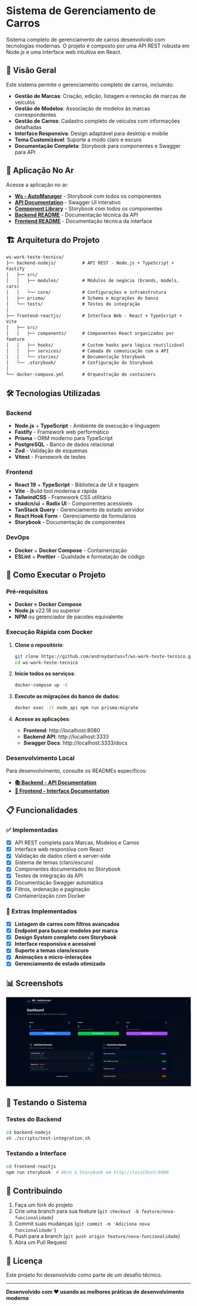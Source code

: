 # Sistema de Gerenciamento de Carros

Sistema completo de gerenciamento de carros desenvolvido com tecnologias modernas. O projeto é composto por uma API REST robusta em Node.js e uma interface web intuitiva em React.

## 🚀 Visão Geral

Este sistema permite o gerenciamento completo de carros, incluindo:

- **Gestão de Marcas**: Criação, edição, listagem e remoção de marcas de veículos
- **Gestão de Modelos**: Associação de modelos às marcas correspondentes
- **Gestão de Carros**: Cadastro completo de veículos com informações detalhadas
- **Interface Responsiva**: Design adaptável para desktop e mobile
- **Tema Customizável**: Suporte a modo claro e escuro
- **Documentação Completa**: Storybook para componentes e Swagger para API

## 📖 Aplicação No Ar

Acesse a aplicação no ar:

- **[Ws - AutoManager](https://ws-work-frontend.netlify.app/)** - Storybook com todos os componentes
- **[API Documentation](https://ws-work-teste-tecnico.onrender.com/docs)** - Swagger UI interativo
- **[Component Library](https://ws-work-frontend.netlify.app/storybook)** - Storybook com todos os componentes
- **[Backend README](./backend-nodejs/README.md)** - Documentação técnica da API
- **[Frontend README](./frontend-reactjs/README.md)** - Documentação técnica da interface

## 🏗️ Arquitetura do Projeto

```
ws-work-teste-tecnico/
├── backend-nodejs/          # API REST - Node.js + TypeScript + Fastify
│   ├── src/
│   │   ├── modules/         # Módulos de negócio (brands, models, cars)
│   │   └── core/            # Configurações e infraestrutura
│   ├── prisma/              # Schema e migrações do banco
│   └── tests/               # Testes de integração
│
├── frontend-reactjs/        # Interface Web - React + TypeScript + Vite
│   ├── src/
│   │   ├── components/      # Componentes React organizados por feature
│   │   ├── hooks/           # Custom hooks para lógica reutilizável
│   │   ├── services/        # Camada de comunicação com a API
│   │   └── stories/         # Documentação Storybook
│   └── .storybook/          # Configuração do Storybook
│
└── docker-compose.yml       # Orquestração de containers
```

## 🛠️ Tecnologias Utilizadas

### Backend

- **Node.js** + **TypeScript** - Ambiente de execução e linguagem
- **Fastify** - Framework web performático
- **Prisma** - ORM moderno para TypeScript
- **PostgreSQL** - Banco de dados relacional
- **Zod** - Validação de esquemas
- **Vitest** - Framework de testes

### Frontend

- **React 19** + **TypeScript** - Biblioteca de UI e tipagem
- **Vite** - Build tool moderna e rápida
- **TailwindCSS** - Framework CSS utilitário
- **shadcn/ui** + **Radix UI** - Componentes acessíveis
- **TanStack Query** - Gerenciamento de estado servidor
- **React Hook Form** - Gerenciamento de formulários
- **Storybook** - Documentação de componentes

### DevOps

- **Docker** + **Docker Compose** - Containerização
- **ESLint** + **Prettier** - Qualidade e formatação de código

## 🚀 Como Executar o Projeto

### Pré-requisitos

- **Docker** e **Docker Compose**
- **Node.js** v22.18 ou superior
- **NPM** ou gerenciador de pacotes equivalente

### Execução Rápida com Docker

1. **Clone o repositório**:

   ```bash
   git clone https://github.com/andreydantasvf/ws-work-teste-tecnico.git
   cd ws-work-teste-tecnico
   ```

2. **Inicie todos os serviços**:

   ```bash
   docker-compose up -d
   ```

3. **Execute as migrações do banco de dados**:

   ```bash
   docker exec -it node_api npm run prisma:migrate
   ```

4. **Acesse as aplicações**:
   - **Frontend**: http://localhost:8080
   - **Backend API**: http://localhost:3333
   - **Swagger Docs**: http://localhost:3333/docs

### Desenvolvimento Local

Para desenvolvimento, consulte os READMEs específicos:

- **[📚 Backend - API Documentation](./backend-nodejs/README.md)**
- **[🎨 Frontend - Interface Documentation](./frontend-reactjs/README.md)**

## 📋 Funcionalidades

### ✅ Implementadas

- [x] API REST completa para Marcas, Modelos e Carros
- [x] Interface web responsiva com React
- [x] Validação de dados client e server-side
- [x] Sistema de temas (claro/escuro)
- [x] Componentes documentados no Storybook
- [x] Testes de integração da API
- [x] Documentação Swagger automática
- [x] Filtros, ordenação e paginação
- [x] Containerização com Docker

### 🎯 Extras Implementados

- [x] **Listagem de carros com filtros avançados**
- [x] **Endpoint para buscar modelos por marca**
- [x] **Design System completo com Storybook**
- [x] **Interface responsiva e acessível**
- [x] **Suporte a temas claro/escuro**
- [x] **Animações e micro-interações**
- [x] **Gerenciamento de estado otimizado**

## 📊 Screenshots

<img src="./.github/print-dark.png" />

## 🧪 Testando o Sistema

### Testes do Backend

```bash
cd backend-nodejs
sh ./scripts/test-integration.sh
```

### Testando a Interface

```bash
cd frontend-reactjs
npm run storybook  # Abre o Storybook em http://localhost:6006
```

## 🤝 Contribuindo

1. Faça um fork do projeto
2. Crie uma branch para sua feature (`git checkout -b feature/nova-funcionalidade`)
3. Commit suas mudanças (`git commit -m 'Adiciona nova funcionalidade'`)
4. Push para a branch (`git push origin feature/nova-funcionalidade`)
5. Abra um Pull Request

## 📄 Licença

Este projeto foi desenvolvido como parte de um desafio técnico.

---

**Desenvolvido com ❤️ usando as melhores práticas de desenvolvimento moderno**
